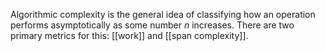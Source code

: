 Algorithmic complexity is the general idea of classifying how an operation performs asymptotically as some number $n$ increases. There are two primary metrics for this: [[work]] and [[span complexity]].